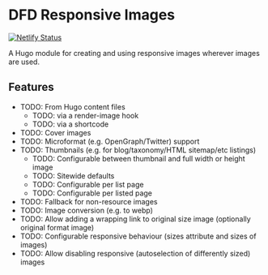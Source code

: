 # DFD Responsive Images

[![Netlify Status](https://api.netlify.com/api/v1/badges/2a80fcb8-8f32-498d-ace3-563dfa1db57d/deploy-status)](https://app.netlify.com/sites/hugo-dfd-responsive-images/deploys)

A Hugo module for creating and using responsive images wherever images are used.

## Features

* TODO: From Hugo content files
  * TODO: via a render-image hook
  * TODO: via a shortcode
* TODO: Cover images
* TODO: Microformat (e.g. OpenGraph/Twitter) support
* TODO: Thumbnails (e.g. for blog/taxonomy/HTML sitemap/etc listings)
  * TODO: Configurable between thumbnail and full width or height image
  * TODO: Sitewide defaults
  * TODO: Configurable per list page
  * TODO: Configurable per listed page
* TODO: Fallback for non-resource images
* TODO: Image conversion (e.g. to webp)
* TODO: Allow adding a wrapping link to original size image (optionally original format image)
* TODO: Configurable responsive behaviour (sizes attribute and sizes of images)
* TODO: Allow disabling responsive (autoselection of differently sized) images
